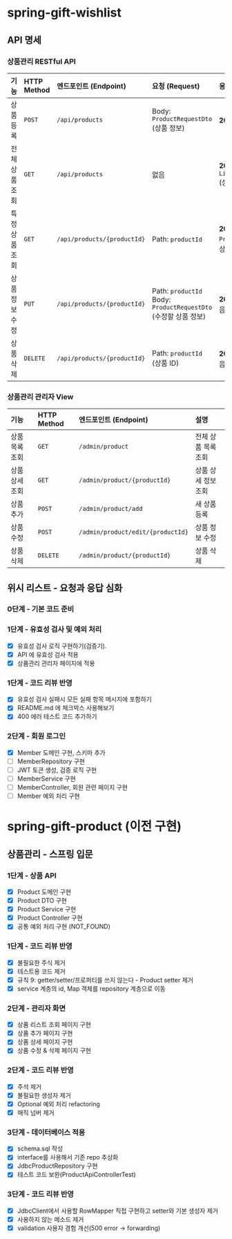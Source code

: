 # spring-gift-wishlist

## API 명세

### 상품관리 RESTful API

| 기능 | HTTP Method | 엔드포인트 (Endpoint) | 요청 (Request) | 응답 (Response) |
| :--- | :--- | :--- | :--- | :--- |
| 상품 등록 | `POST` | `/api/products` | Body: `ProductRequestDto` (상품 정보) | **201 Created** Body 없음 |
| 전체 상품 조회 | `GET` | `/api/products` | 없음 | **200 OK** Body: `List<ProductResponseDto>` (상품 목록) |
| 특정 상품 조회 | `GET` | `/api/products/{productId}` | Path: `productId` | **200 OK** Body: `ProductResponseDto` (상품 상세 정보) |
| 상품 정보 수정 | `PUT` | `/api/products/{productId}` | Path: `productId` Body: `ProductRequestDto` (수정할 상품 정보) | **204 No Content** Body 없음 |
| 상품 삭제 | `DELETE` | `/api/products/{productId}` | Path: `productId` (상품 ID) | **204 No Content** Body 없음 |

### 상품관리 관리자 View
| 기능 | HTTP Method | 엔드포인트 (Endpoint) | 설명 |
| :--- | :--- | :--- | :--- |
| 상품 목록 조회 | `GET` | `/admin/product` | 전체 상품 목록 조회 |
| 상품 상세 조회 | `GET` | `/admin/product/{productId}` | 상품 상세 정보 조회 |
| 상품 추가 | `POST` | `/admin/product/add` | 새 상품 등록 |
| 상품 수정 | `POST` | `/admin/product/edit/{productId}` | 상품 정보 수정 |
| 상품 삭제 | `DELETE` | `/admin/product/{productId}` | 상품 삭제 |

## 위시 리스트 - 요청과 응답 심화

### 0단계 - 기본 코드 준비

### 1단계 - 유효성 검사 및 예외 처리

- [x] 유효성 검사 로직 구현하기(검증기).
- [x] API 에 유효성 검사 적용
- [x] 상품관리 관리자 페이지에 적용

### 1단계 - 코드 리뷰 반영

- [x] 유효성 검사 실패시 모든 실패 항목 메시지에 포함하기
- [x] README.md 에 체크박스 사용해보기
- [x] 400 에러 테스트 코드 추가하기

### 2단계 - 회원 로그인

- [x] Member 도메인 구현, 스키마 추가
- [ ] MemberRepository 구현
- [ ] JWT 토큰 생성, 검증 로직 구현
- [ ] MemberService 구현
- [ ] MemberController, 회원 관련 페이지 구현
- [ ] Member 예외 처리 구현

# spring-gift-product (이전 구현)

## 상품관리 - 스프링 입문

### 1단계 - 상품 API

- [x] Product 도메인 구현
- [x] Product DTO 구현
- [x] Product Service 구현
- [x] Product Controller 구현
- [x] 공통 예외 처리 구현 (NOT_FOUND)

### 1단계 - 코드 리뷰 반영

- [x] 불필요한 주식 제거
- [x] 테스트용 코드 제거
- [x] 규칙 9: getter/setter/프로퍼티를 쓰지 않는다 - Product setter 제거
- [x] service 계층의 id, Map 객체를 repository 계층으로 이동

### 2단계 - 관리자 화면

- [x] 상품 리스트 조회 페이지 구현
- [x] 상품 추가 페이지 구현
- [x] 상품 상세 페이지 구현
- [x] 상품 수정 & 삭제 페이지 구현

### 2단계 - 코드 리뷰 반영

- [x] 주석 제거
- [x] 불필요한 생성자 제거
- [x] Optional 예외 처리 refactoring
- [x] 매직 넘버 제거

### 3단계 - 데이터베이스 적용

- [x] schema.sql 작성
- [x] interface를 사용해서 기존 repo 추상화
- [x] JdbcProductRepository 구현
- [x] 테스트 코드 보완(ProductApiControllerTest)

### 3단계 - 코드 리뷰 반영

- [x] JdbcClient에서 사용할 RowMapper 직접 구현하고 setter와 기본 생성자 제거
- [x] 사용하지 않는 메소드 제거
- [x] validation 사용자 경험 개선(500 error -> forwarding)